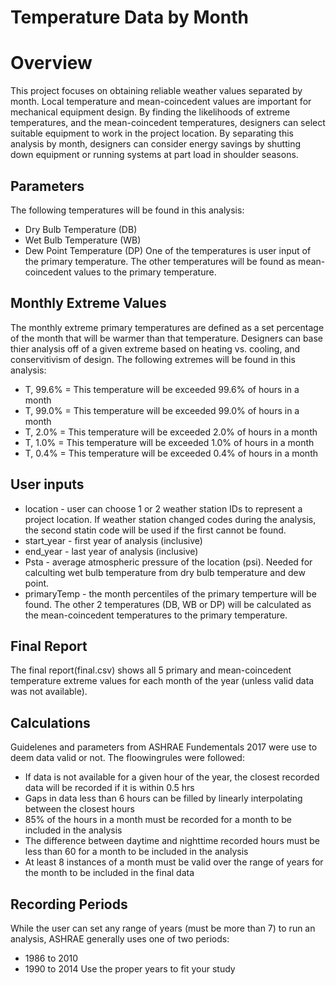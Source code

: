 # Temperature Data by Month

# Overview

This project focuses on obtaining reliable weather values separated by month. Local temperature and mean-coincedent values are important for mechanical equipment design. By finding the likelihoods of extreme temperatures, and the mean-coincedent temperatures, designers can select suitable equipment to work in the project location. By separating this analysis by month, designers can consider energy savings by shutting down equipment or running systems at part load in shoulder seasons.

## Parameters
The following temperatures will be found in this analysis:
* Dry Bulb Temperature (DB)
* Wet Bulb Temperature (WB)
* Dew Point Temperature (DP)
One of the temperatures is user input of the primary temperature. The other temperatures will be found as mean-coincedent values to the primary temperature.

## Monthly Extreme Values
The monthly extreme primary temperatures are defined as a set percentage of the month that will be warmer than that temperature. Designers can base thier analysis off of a given extreme based on heating vs. cooling, and conservitivism of design. The following extremes will be found in this analysis:
* T, 99.6% = This temperature will be exceeded 99.6% of hours in a month
* T, 99.0% = This temperature will be exceeded 99.0% of hours in a month
* T, 2.0% = This temperature will be exceeded 2.0% of hours in a month
* T, 1.0% = This temperature will be exceeded 1.0% of hours in a month
* T, 0.4% = This temperature will be exceeded 0.4% of hours in a month

## User inputs
* location - user can choose 1 or 2 weather station IDs to represent a project location. If weather station changed codes during the analysis, the second statin code will be used if the first cannot be found.
* start_year - first year of analysis (inclusive)
* end_year - last year of analysis (inclusive)
* Psta - average atmospheric pressure of the location (psi). Needed for calculting wet bulb temperature from dry bulb temperature and dew point.
* primaryTemp - the month percentiles of the primary temperture will be found. The other 2 temperatures (DB, WB or DP) will be calculated as the mean-coincedent temperatures to the primary temperature.

## Final Report
The final report(final.csv) shows all 5 primary and mean-coincedent temperature extreme values for each month of the year (unless valid data was not available). 

## Calculations
Guidelenes and parameters from ASHRAE Fundementals 2017 were use to deem data valid or not. The floowingrules were followed:
* If data is not available for a given hour of the year, the closest recorded data will be recorded if it is within 0.5 hrs
* Gaps in data less than 6 hours can be filled by linearly interpolating between the closest hours
* 85% of the hours in a month must be recorded for a month to be included in the analysis
* The difference between daytime and nighttime recorded hours must be less than 60 for a month to be included in the analysis
* At least 8 instances of a month must be valid over the range of years for the month to be included in the final data

## Recording Periods
While the user can set any range of years (must be more than 7) to run an analysis, ASHRAE generally uses one of two periods:
* 1986 to 2010
* 1990 to 2014
Use the proper years to fit your study
